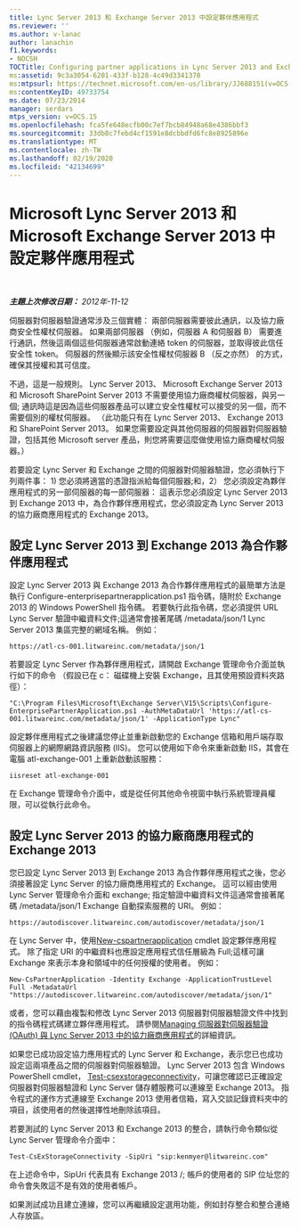 ```yaml
---
title: Lync Server 2013 和 Exchange Server 2013 中設定夥伴應用程式
ms.reviewer: ''
ms.author: v-lanac
author: lanachin
f1.keywords:
- NOCSH
TOCTitle: Configuring partner applications in Lync Server 2013 and Exchange Server 2013
ms:assetid: 9c3a3054-6201-433f-b128-4c49d3341370
ms:mtpsurl: https://technet.microsoft.com/en-us/library/JJ688151(v=OCS.15)
ms:contentKeyID: 49733754
ms.date: 07/23/2014
manager: serdars
mtps_version: v=OCS.15
ms.openlocfilehash: fca5fe648ecfb00c7ef7bcb84948a68e4386bbf3
ms.sourcegitcommit: 33db8c7febd4cf1591e8dcbbdfd6fc8e8925896e
ms.translationtype: MT
ms.contentlocale: zh-TW
ms.lasthandoff: 02/19/2020
ms.locfileid: "42134699"
---
```

<div data-xmlns="http://www.w3.org/1999/xhtml">

<div class="topic" data-xmlns="http://www.w3.org/1999/xhtml" data-msxsl="urn:schemas-microsoft-com:xslt" data-cs="http://msdn.microsoft.com/">

<div data-asp="https://msdn2.microsoft.com/asp">

# <a name="configuring-partner-applications-in-microsoft-lync-server-2013-and-microsoft-exchange-server-2013"></a>Microsoft Lync Server 2013 和 Microsoft Exchange Server 2013 中設定夥伴應用程式

</div>

<div id="mainSection">

<div id="mainBody">

<span> </span>

_**主題上次修改日期：** 2012年-11-12_

伺服器對伺服器驗證通常涉及三個實體： 兩部伺服器需要彼此通訊，以及協力廠商安全性權杖伺服器。 如果兩部伺服器 （例如，伺服器 A 和伺服器 B） 需要進行通訊，然後這兩個這些伺服器通常啟動連絡 token 的伺服器，並取得彼此信任安全性 token。 伺服器的然後顯示該安全性權杖伺服器 B （反之亦然） 的方式，確保其授權和其可信度。

不過，這是一般規則。 Lync Server 2013、 Microsoft Exchange Server 2013 和 Microsoft SharePoint Server 2013 不需要使用協力廠商權杖伺服器，與另一個; 通訊時這是因為這些伺服器產品可以建立安全性權杖可以接受的另一個，而不需要個別的權杖伺服器。 （此功能只有在 Lync Server 2013、 Exchange 2013 和 SharePoint Server 2013。 如果您需要設定與其他伺服器的伺服器對伺服器驗證，包括其他 Microsoft server 產品，則您將需要這麼做使用協力廠商權杖伺服器。）

若要設定 Lync Server 和 Exchange 之間的伺服器對伺服器驗證，您必須執行下列兩件事： 1) 您必須將適當的憑證指派給每個伺服器;和，2） 您必須設定為夥伴應用程式的另一部伺服器的每一部伺服器： 這表示您必須設定 Lync Server 2013 到 Exchange 2013 中，為合作夥伴應用程式，您必須設定為 Lync Server 2013 的協力廠商應用程式的 Exchange 2013。

<div>

## <a name="configuring-lync-server-2013-to-be-a-partner-application-for-exchange-2013"></a>設定 Lync Server 2013 到 Exchange 2013 為合作夥伴應用程式

設定 Lync Server 2013 與 Exchange 2013 為合作夥伴應用程式的最簡單方法是執行 Configure-enterprisepartnerapplication.ps1 指令碼，隨附於 Exchange 2013 的 Windows PowerShell 指令碼。 若要執行此指令碼，您必須提供 URL Lync Server 驗證中繼資料文件;這通常會接著尾碼 /metadata/json/1 Lync Server 2013 集區完整的網域名稱。 例如：

    https://atl-cs-001.litwareinc.com/metadata/json/1

若要設定 Lync Server 作為夥伴應用程式，請開啟 Exchange 管理命令介面並執行如下的命令 （假設已在 c： 磁碟機上安裝 Exchange，且其使用預設資料夾路徑）：

    "C:\Program Files\Microsoft\Exchange Server\V15\Scripts\Configure-EnterprisePartnerApplication.ps1 -AuthMetaDataUrl 'https://atl-cs-001.litwareinc.com/metadata/json/1' -ApplicationType Lync"

設定夥伴應用程式之後建議您停止並重新啟動您的 Exchange 信箱和用戶端存取伺服器上的網際網路資訊服務 (IIS)。 您可以使用如下命令來重新啟動 IIS，其會在電腦 atl-exchange-001 上重新啟動該服務：

    iisreset atl-exchange-001

在 Exchange 管理命令介面中，或是從任何其他命令視窗中執行系統管理員權限，可以從執行此命令。

</div>

<div>

## <a name="configuring-exchange-2013-to-be-a-partner-application-for-lync-server-2013"></a>設定 Lync Server 2013 的協力廠商應用程式的 Exchange 2013

您已設定 Lync Server 2013 到 Exchange 2013 為合作夥伴應用程式之後，您必須接著設定 Lync Server 的協力廠商應用程式的 Exchange。 這可以經由使用 Lync Server 管理命令介面和 exchange; 指定驗證中繼資料文件這通常會接著尾碼 /metadata/json/1 Exchange 自動探索服務的 URI。 例如：

    https://autodiscover.litwareinc.com/autodiscover/metadata/json/1

在 Lync Server 中，使用[New-cspartnerapplication](https://technet.microsoft.com/library/JJ204628(v=OCS.15)) cmdlet 設定夥伴應用程式。 除了指定 URI 的中繼資料也應設定應用程式信任層級為 Full;這樣可讓 Exchange 來表示本身和領域中的任何授權的使用者。 例如：

    New-CsPartnerApplication -Identity Exchange -ApplicationTrustLevel Full -MetadataUrl "https://autodiscover.litwareinc.com/autodiscover/metadata/json/1"

或者，您可以藉由複製和修改 Lync Server 2013 伺服器對伺服器驗證文件中找到的指令碼程式碼建立夥伴應用程式。 請參閱[Managing 伺服器對伺服器驗證 (OAuth) 與 Lync Server 2013 中的協力廠商應用程式](lync-server-2013-managing-server-to-server-authentication-oauth-and-partner-applications.md)的詳細資訊。

如果您已成功設定協力應用程式的 Lync Server 和 Exchange，表示您已也成功設定這兩項產品之間的伺服器對伺服器驗證。 Lync Server 2013 包含 Windows PowerShell cmdlet， [Test-csexstorageconnectivity](https://technet.microsoft.com/library/JJ204740(v=OCS.15))，可讓您確認已正確設定伺服器對伺服器驗證和 Lync Server 儲存體服務可以連線至 Exchange 2013。 指令程式的運作方式連線至 Exchange 2013 使用者信箱，寫入交談記錄資料夾中的項目，該使用者的然後選擇性地刪除該項目。

若要測試的 Lync Server 2013 和 Exchange 2013 的整合，請執行命令類似從 Lync Server 管理命令介面中：

    Test-CsExStorageConnectivity -SipUri "sip:kenmyer@litwareinc.com"

在上述命令中，SipUri 代表具有 Exchange 2013 /; 帳戶的使用者的 SIP 位址您的命令會失敗這不是有效的使用者帳戶。

如果測試成功且建立連線，您可以再繼續設定選用功能，例如封存整合和整合連絡人存放區。

</div>

</div>

<span> </span>

</div>

</div>

</div>

